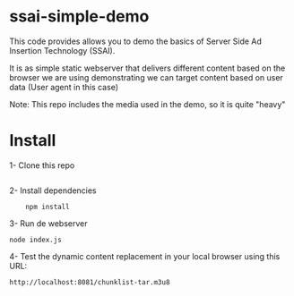 # ssai-simple-demo
This code provides allows you to demo the basics of Server Side Ad Insertion Technology (SSAI).

It is as simple static webserver that delivers different content based on the browser we are using demonstrating we can target content based on user data (User agent in this case)

Note: This repo includes the media used in the demo, so it is quite "heavy"

# Install
1- Clone this repo
```
```
2- Install dependencies
```
    npm install
```
3- Run de webserver
```
node index.js
```
4- Test the dynamic content replacement in your local browser using this URL:
```
http://localhost:8081/chunklist-tar.m3u8
```
